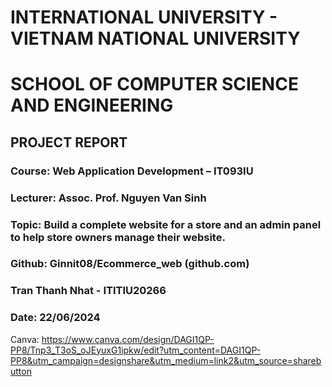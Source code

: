 # INTERNATIONAL UNIVERSITY - VIETNAM NATIONAL UNIVERSITY
# SCHOOL OF COMPUTER SCIENCE AND ENGINEERING

## PROJECT REPORT
### Course: Web Application Development – IT093IU
### Lecturer: Assoc. Prof. Nguyen Van Sinh

### Topic: Build a complete website for a store and an admin panel to help store owners manage their website.
### Github: Ginnit08/Ecommerce_web (github.com)

### Tran Thanh Nhat - ITITIU20266
### Date: 22/06/2024

Canva: https://www.canva.com/design/DAGI1QP-PP8/Tnp3_T3oS_oJEyuxG1ipkw/edit?utm_content=DAGI1QP-PP8&utm_campaign=designshare&utm_medium=link2&utm_source=sharebutton

